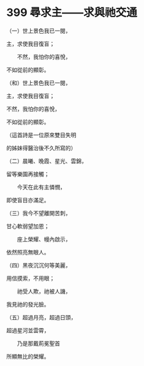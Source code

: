 # 399 尋求主——求與祂交通

（一）世上景色我已一閱，

主，求使我目復盲；

　　不然，我怕你的喜悅，

不如從前的顯彰。

（和）世上景色我已一閱，

主，求使我目復盲；

不然，我怕你的喜悅，

不如從前的顯彰。

（這首詩是一位原來雙目失明

的姊妹得醫治後不久所寫的）

（二）晨曦、晚霞、星光、雲錦，

留等樂園再接觸；

　　今天在此有主憐憫，

即使盲目亦滿足。

（三）我今不望離開苦刺，

甘心軟弱望加恩；

　　座上榮耀、幔內啟示，

依然照亮無眼人。

（四）黑夜沉沉何等美麗，

用信摸索，不用眼；

　　祂受人欺，祂被人譏，

我見祂的發光臉。

（五）超過月亮，超過日頭，

超過星河並雲霄，

　　乃是那戴荊冕聖首

所顯無比的榮耀。

